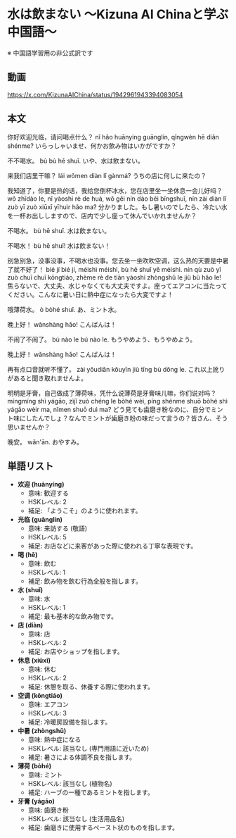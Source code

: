 # 水は飲まない 〜Kizuna AI Chinaと学ぶ中国語〜
※ 中国語学習用の非公式訳です

## 動画
https://x.com/KizunaAIChina/status/1942961943394083054

## 本文

你好欢迎光临，请问喝点什么？
nǐ hǎo huānyíng guānglín, qǐngwèn hē diǎn shénme?
いらっしゃいませ、何かお飲み物はいかがですか？

不不喝水。
bù bù hē shuǐ.
いや、水は飲まない。

来我们店里干嘛？
lái wǒmen diàn lǐ gànmá?
うちの店に何しに来たの？

我知道了，你要是热的话，我给您倒杯冰水，您在店里坐一坐休息一会儿好吗？
wǒ zhīdào le, nǐ yàoshi rè de huà, wǒ gěi nín dào bēi bīngshuǐ, nín zài diàn lǐ zuò yī zuò xiūxī yīhuìr hǎo ma?
分かりました。もし暑いのでしたら、冷たい水を一杯お出ししますので、店内で少し座って休んでいかれませんか？

不喝水。
bù hē shuǐ.
水は飲まない。

不喝水！
bù hē shuǐ!
水は飲まない！

别急别急，没事没事，不喝水也没事。您去坐一坐吹吹空调，这么热的天要是中暑了就不好了！
bié jí bié jí, méishì méishì, bù hē shuǐ yě méishì. nín qù zuò yī zuò chuī chuī kōngtiáo, zhème rè de tiān yàoshi zhòngshǔ le jiù bù hǎo le!
焦らないで、大丈夫、水じゃなくても大丈夫ですよ。座ってエアコンに当たってください。こんなに暑い日に熱中症になったら大変ですよ！

哦薄荷水。
ò bòhé shuǐ.
あ、ミント水。

晚上好！
wǎnshàng hǎo!
こんばんは！

不闹了不闹了。
bú nào le bú nào le.
もうやめよう、もうやめよう。

晚上好！
wǎnshàng hǎo!
こんばんは！

再有点口音就听不懂了。
zài yǒudiǎn kǒuyīn jiù tīng bù dǒng le.
これ以上訛りがあると聞き取れませんよ。

明明是牙膏，自己做成了薄荷味，凭什么说薄荷是牙膏味儿嘛，你们说对吗？
míngmíng shì yágāo, zìjǐ zuò chéng le bòhé wèi, píng shénme shuō bòhé shì yágāo wèir ma, nǐmen shuō duì ma?
どう見ても歯磨き粉なのに、自分でミント味にしたんでしょ？なんでミントが歯磨き粉の味だって言うの？皆さん、そう思いませんか？

晚安。
wǎn'ān.
おやすみ。

## 単語リスト

* **欢迎 (huānyíng)**
    * 意味: 歓迎する
    * HSKレベル: 2
    * 補足: 「ようこそ」のように使われます。
* **光临 (guānglín)**
    * 意味: 来訪する (敬語)
    * HSKレベル: 5
    * 補足: お店などに来客があった際に使われる丁寧な表現です。
* **喝 (hē)**
    * 意味: 飲む
    * HSKレベル: 1
    * 補足: 飲み物を飲む行為全般を指します。
* **水 (shuǐ)**
    * 意味: 水
    * HSKレベル: 1
    * 補足: 最も基本的な飲み物です。
* **店 (diàn)**
    * 意味: 店
    * HSKレベル: 2
    * 補足: お店やショップを指します。
* **休息 (xiūxī)**
    * 意味: 休む
    * HSKレベル: 2
    * 補足: 休憩を取る、休養する際に使われます。
* **空调 (kōngtiáo)**
    * 意味: エアコン
    * HSKレベル: 3
    * 補足: 冷暖房設備を指します。
* **中暑 (zhòngshǔ)**
    * 意味: 熱中症になる
    * HSKレベル: 該当なし (専門用語に近いため)
    * 補足: 暑さによる体調不良を指します。
* **薄荷 (bòhé)**
    * 意味: ミント
    * HSKレベル: 該当なし (植物名)
    * 補足: ハーブの一種であるミントを指します。
* **牙膏 (yágāo)**
    * 意味: 歯磨き粉
    * HSKレベル: 該当なし (生活用品名)
    * 補足: 歯磨きに使用するペースト状のものを指します。
